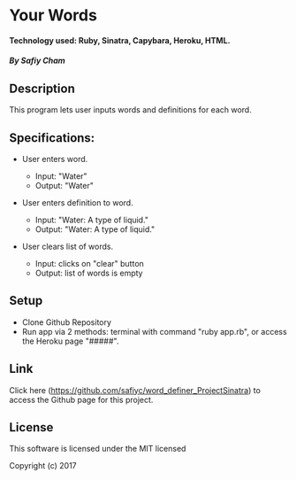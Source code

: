 # Your Words

#### Technology used: Ruby, Sinatra, Capybara, Heroku, HTML.

##### By Safiy Cham

## Description

This program lets user inputs words and definitions for each word.

## Specifications:

* User enters word.
  * Input: "Water"
  * Output: "Water"

* User enters definition to word.
  * Input: "Water: A type of liquid."
  * Output: "Water: A type of liquid."

* User clears list of words.
  * Input: clicks on "clear" button
  * Output: list of words is empty

## Setup

* Clone Github Repository
* Run app via 2 methods: terminal with command "ruby app.rb", or access the Heroku page "#####".

## Link

Click here (https://github.com/safiyc/word_definer_ProjectSinatra) to access the Github page for this project.

## License

This software is licensed under the MIT licensed

Copyright (c) 2017
